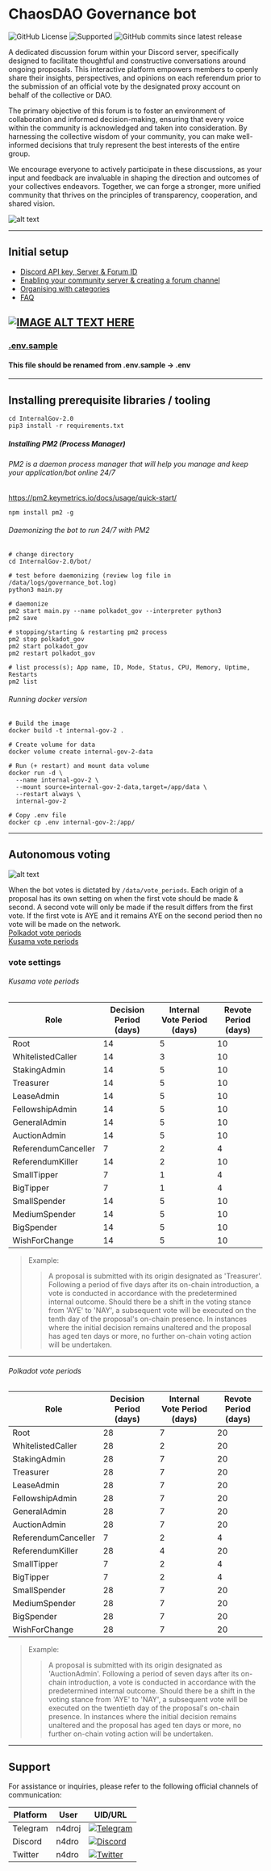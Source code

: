 # ChaosDAO Governance bot

![GitHub License](https://img.shields.io/github/license/ChaosDAO-org/InternalGov-2.0)
![Supported](https://img.shields.io/badge/python-3.9.5%2B-blue)
![GitHub commits since latest release](https://img.shields.io/github/commits-since/ChaosDAO-org/InternalGov-2.0/latest)  

A dedicated discussion forum within your Discord server, specifically designed to facilitate thoughtful and constructive conversations around ongoing proposals. This interactive platform empowers members to openly share their insights, perspectives, and opinions on each referendum prior to the submission of an official vote by the designated proxy account on behalf of the collective or DAO.

The primary objective of this forum is to foster an environment of collaboration and informed decision-making, ensuring that every voice within the community is acknowledged and taken into consideration. By harnessing the collective wisdom of your community, you can make well-informed decisions that truly represent the best interests of the entire group.

We encourage everyone to actively participate in these discussions, as your input and feedback are invaluable in shaping the direction and outcomes of your collectives endeavors. Together, we can forge a stronger, more unified community that thrives on the principles of transparency, cooperation, and shared vision.

![alt text](https://i.imgur.com/Ogg29qC.png)

---

## Initial setup
- [Discord API key, Server & Forum ID](https://github.com/ChaosDAO-org/InternalGov-2.0/wiki/1.-Initial-Setup#discord-application-api-key)
- [Enabling your community server & creating a forum channel](https://github.com/ChaosDAO-org/InternalGov-2.0/wiki/2.-Forum-Channels#what-are-forum-channels)
- [Organising with categories](https://github.com/ChaosDAO-org/InternalGov-2.0/wiki/3.-Channel-Categories#adding-a-category)
- [FAQ](https://github.com/ChaosDAO-org/InternalGov-2.0/wiki/99.-FAQ)

  
[![IMAGE ALT TEXT HERE](https://img.youtube.com/vi/SYnpgcgfDsA/0.jpg)](https://www.youtube.com/watch?v=SYnpgcgfDsA)
---

### [.env.sample](https://raw.githubusercontent.com/ChaosDAO-org/InternalGov-2.0/main/.env.sample)
#### This file should be renamed from .env.sample -> .env

---

## Installing prerequisite libraries / tooling
```shell
cd InternalGov-2.0
pip3 install -r requirements.txt
```

##### Installing PM2 (Process Manager)
###### PM2 is a daemon process manager that will help you manage and keep your application/bot online 24/7  
https://pm2.keymetrics.io/docs/usage/quick-start/  

`npm install pm2 -g`

###### Daemonizing the bot to run 24/7 with PM2
```shell
# change directory
cd InternalGov-2.0/bot/

# test before daemonizing (review log file in /data/logs/governance_bot.log)
python3 main.py

# daemonize
pm2 start main.py --name polkadot_gov --interpreter python3
pm2 save

# stopping/starting & restarting pm2 process
pm2 stop polkadot_gov
pm2 start polkadot_gov
pm2 restart polkadot_gov

# list process(s); App name, ID, Mode, Status, CPU, Memory, Uptime, Restarts
pm2 list
```


###### Running docker version

```shell
# Build the image
docker build -t internal-gov-2 .

# Create volume for data
docker volume create internal-gov-2-data

# Run (+ restart) and mount data volume
docker run -d \
  --name internal-gov-2 \
  --mount source=internal-gov-2-data,target=/app/data \
  --restart always \
  internal-gov-2

# Copy .env file
docker cp .env internal-gov-2:/app/
```

---
## Autonomous voting
![alt text](https://i.imgur.com/5d0HJsY.png)  

When the bot votes is dictated by `/data/vote_periods`. Each origin of a proposal has its own setting on when the first vote should be made & second. A second vote will only be made if the result differs from the first vote. If the first vote is AYE and it remains AYE on the second period then no vote will be made on the network.  
[Polkadot vote periods](/data/vote_periods/polkadot.json)  
[Kusama vote periods](/data/vote_periods/kusama.json)


### vote settings
###### Kusama vote periods
| Role                | Decision Period (days) | Internal Vote Period (days) | Revote Period (days) |
|---------------------|------------------------|-----------------------------|----------------------|
| Root                | 14                     | 5                           | 10                   |
| WhitelistedCaller   | 14                     | 3                           | 10                   |
| StakingAdmin        | 14                     | 5                           | 10                   |
| Treasurer           | 14                     | 5                           | 10                   |
| LeaseAdmin          | 14                     | 5                           | 10                   |
| FellowshipAdmin     | 14                     | 5                           | 10                   |
| GeneralAdmin        | 14                     | 5                           | 10                   |
| AuctionAdmin        | 14                     | 5                           | 10                   |
| ReferendumCanceller | 7                      | 2                           | 4                    |
| ReferendumKiller    | 14                     | 2                           | 10                   |
| SmallTipper         | 7                      | 1                           | 4                    |
| BigTipper           | 7                      | 1                           | 4                    |
| SmallSpender        | 14                     | 5                           | 10                   |
| MediumSpender       | 14                     | 5                           | 10                   |
| BigSpender          | 14                     | 5                           | 10                   |
| WishForChange       | 14                     | 5                           | 10                   |
> Example:
> > A proposal is submitted with its origin designated as 'Treasurer'. Following a period of five days after its on-chain introduction, a vote is conducted in accordance with the predetermined internal outcome. Should there be a shift in the voting stance from 'AYE' to 'NAY', a subsequent vote will be executed on the tenth day of the proposal's on-chain presence. In instances where the initial decision remains unaltered and the proposal has aged ten days or more, no further on-chain voting action will be undertaken.

---

###### Polkadot vote periods
| Role                | Decision Period (days) | Internal Vote Period (days) | Revote Period (days) |
|---------------------|------------------------|-----------------------------|----------------------|
| Root                | 28                     | 7                           | 20                   |
| WhitelistedCaller   | 28                     | 2                           | 20                   |
| StakingAdmin        | 28                     | 7                           | 20                   |
| Treasurer           | 28                     | 7                           | 20                   |
| LeaseAdmin          | 28                     | 7                           | 20                   |
| FellowshipAdmin     | 28                     | 7                           | 20                   |
| GeneralAdmin        | 28                     | 7                           | 20                   |
| AuctionAdmin        | 28                     | 7                           | 20                   |
| ReferendumCanceller | 7                      | 2                           | 4                    |
| ReferendumKiller    | 28                     | 4                           | 20                   |
| SmallTipper         | 7                      | 2                           | 4                    |
| BigTipper           | 7                      | 2                           | 4                    |
| SmallSpender        | 28                     | 7                           | 20                   |
| MediumSpender       | 28                     | 7                           | 20                   |
| BigSpender          | 28                     | 7                           | 20                   |
| WishForChange       | 28                     | 7                           | 20                   |
> Example:
> > A proposal is submitted with its origin designated as 'AuctionAdmin'. Following a period of seven days after its on-chain introduction, a vote is conducted in accordance with the predetermined internal outcome. Should there be a shift in the voting stance from 'AYE' to 'NAY', a subsequent vote will be executed on the twentieth day of the proposal's on-chain presence. In instances where the initial decision remains unaltered and the proposal has aged ten days or more, no further on-chain voting action will be undertaken.

---

## Support
For assistance or inquiries, please refer to the following official channels of communication: 

| Platform | User   | UID/URL                                                                                                                                                                                      |
|----------|--------|----------------------------------------------------------------------------------------------------------------------------------------------------------------------------------------------|
| Telegram | n4droj | [![Telegram](https://img.shields.io/badge/Telegram-2CA5E0?style=for-the-badge&logo=telegram&logoColor=white&link=https://t.me/n4droj)](https://t.me/n4droj)                                  |
| Discord  | n4dro  | [![Discord](https://img.shields.io/badge/Discord-7289DA?style=for-the-badge&logo=discord&logoColor=white&link=https%3A%2F%2Fdiscord.gg%2FfGJe2AWkGe)](https://discord.com/invite/fGJe2AWkGe) |
| Twitter  | n4dro  | [![Twitter](https://img.shields.io/twitter/follow/N4DRO)](https://www.x.com/N4DRO)                                                                                                           |
